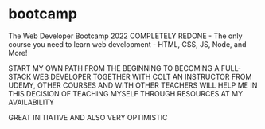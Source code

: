 # bootcamp
The Web Developer Bootcamp 2022 COMPLETELY REDONE - The only course you need to learn web development - HTML, CSS, JS, Node, and More!

START MY OWN PATH FROM THE BEGINNING TO BECOMING A FULL-STACK WEB DEVELOPER TOGETHER WITH COLT AN INSTRUCTOR FROM UDEMY, OTHER COURSES AND WITH OTHER TEACHERS WILL HELP ME IN THIS DECISION OF TEACHING MYSELF THROUGH RESOURCES AT MY AVAILABILITY

GREAT INITIATIVE AND ALSO VERY OPTIMISTIC
